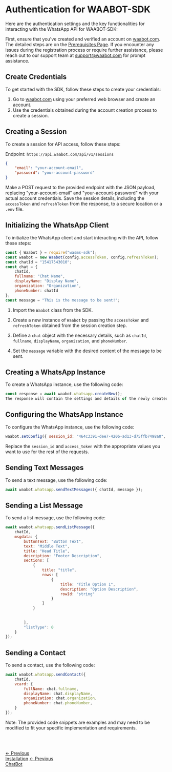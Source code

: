 <head>
<link rel="stylesheet" href="../style.css">
</head>


# Authentication for WAABOT-SDK

Here are the authentication settings and the key functionalities for interacting with the WhatsApp API for WAABOT-SDK:

First, ensure that you've created and verified an account on [waabot.com](https://waabot.com). The detailed steps are on the [Prerequisites Page](introduction/prerequisites.md). If you encounter any issues during the registration process or require further assistance, please reach out to our support team at [support@waabot.com](mailto:support@waabot.com) for prompt assistance.


## Create Credentials
To get started with the SDK, follow these steps to create your credentials:

1. Go to [waabot.com](https://waabot.com/) using your preferred web browser and create an account.
2. Use the credentials obtained during the account creation process to create a session.


## Creating a Session
To create a session for API access, follow these steps:

Endpoint: `https://api.waabot.com/api/v1/sessions`

```json
{
    "email": "your-account-email",
    "password": "your-account-password"
}
```

Make a POST request to the provided endpoint with the JSON payload, replacing "your-account-email" and "your-account-password" with your actual account credentials. Save the session details, including the `accessToken` and `refreshToken` from the response, to a secure location or a `.env` file.

## Initializing the WhatsApp Client
To initialize the WhatsApp client and start interacting with the API, follow these steps:

```javascript
const { Waabot } = require("wasms-sdk");
const waabot = new Waabot(config.accessToken, config.refreshToken);
const chatId = "15417543010";
const chat = {
    chatId,
    fullname: "Chat Name",
    displayName: "Display Name",
    organization: "Organization",
    phoneNumber: chatId
};
const message = "This is the message to be sent!";
```

1. Import the `Waabot` class from the SDK.

2. Create a new instance of `Waabot` by passing the `accessToken` and `refreshToken` obtained from the session creation step.

3. Define a `chat` object with the necessary details, such as `chatId`, `fullname`, `displayName`, `organization`, and `phoneNumber`.

4. Set the `message` variable with the desired content of the message to be sent.

## Creating a WhatsApp Instance
To create a WhatsApp instance, use the following code:

```javascript
const response = await waabot.whatsapp.createNew();
The response will contain the settings and details of the newly created instance.
```

## Configuring the WhatsApp Instance
To configure the WhatsApp instance, use the following code:

```javascript
waabot.setConfig({ session_id: "464c3391-dee7-4206-ad13-d75ffb7498a0", access_token: "0b375583-b9c7-4a86-b95c-7e5064326778" });
```

Replace the `session_id` and `access_token` with the appropriate values you want to use for the rest of the requests.


## Sending Text Messages
To send a text message, use the following code:

```javascript
await waabot.whatsapp.sendTextMessages({ chatId, message });
```

## Sending a List Message
To send a list message, use the following code:

```javascript
await waabot.whatsapp.sendListMessage({
    chatId,
    msgdata: {
        buttonText: "Button Text",
        text: "Middle Text",
        title: "Head Title",
        description: "Footer Description",
        sections: [
            {
                title: "title",
                rows: [
                    {
                        title: "Title Option 1",
                        description: "Option Description",
                        rowId: "string"
                    }
                ]
            }
​
​
        ],
        "listType": 0
    }
});
```

## Sending a Contact
To send a contact, use the following code:

```javascript
await waabot.whatsapp.sendContact({
    chatId,
    vcard: {
        fullName: chat.fullname,
        displayName: chat.displayName,
        organization: chat.organization,
        phoneNumber: chat.phoneNumber,
    }
});
```

Note: The provided code snippets are examples and may need to be modified to fit your specific implementation and requirements.
​

<br> <br>

<footer>
  <a class="prev-page" href="installation.md">&larr; Previous <br>
  Installation</a>
   <a class="next-page" href="chatbot.md">&larr; Previous <br>
  ChatBot</a>
</footer>
